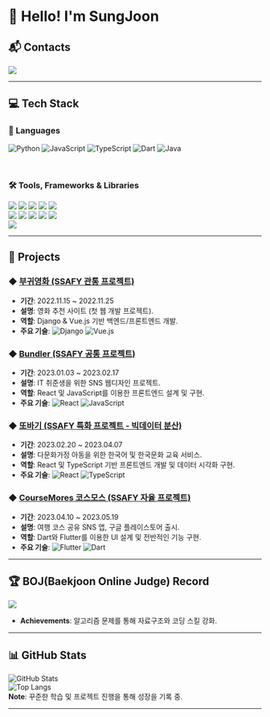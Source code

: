 # 👋 Hello! I'm SungJoon

## 📬 Contacts
<img src="https://img.shields.io/badge/dellojoon7@gmail.com-EA4335?style=flat-square&logo=Gmail&logoColor=white"/></a>

---

## 💻 Tech Stack

### 🌟 Languages
![Python](https://img.shields.io/badge/Python-3776AB?style=flat-square&logo=Python&logoColor=white)
![JavaScript](https://img.shields.io/badge/JavaScript-F7DF1E?style=flat-square&logo=JavaScript&logoColor=black)
![TypeScript](https://img.shields.io/badge/TypeScript-3178C6?style=flat-square&logo=TypeScript&logoColor=white)
![Dart](https://img.shields.io/badge/Dart-0175C2?style=flat-square&logo=Dart&logoColor=white)
![Java](https://img.shields.io/badge/Java-007396?style=flat-square&logo=Java&logoColor=white)

<br>

### 🛠️ Tools, Frameworks & Libraries
<p>
  <img src="https://img.shields.io/badge/Django-green?style=flat-square&logo=Django&logoColor=white"/>
  <img src="https://img.shields.io/badge/Vue.js-ff69b4?style=flat-square&logo=Vue.js&logoColor=white"/>
  <img src="https://img.shields.io/badge/HTML5-E34F26?style=flat-square&logo=HTML5&logoColor=white"/>
  <img src="https://img.shields.io/badge/CSS-1572B6?style=flat-square&logo=CSS3&logoColor=white"/>
  <img src="https://img.shields.io/badge/React-61DAFB?style=flat-square&logo=React&logoColor=white"/> <br>
  <img src="https://img.shields.io/badge/Redux-764ABC?style=flat-square&logo=Redux&logoColor=white"/>
  <img src="https://img.shields.io/badge/Flutter-9EA2FF?style=flat-square&logo=React&logoColor=white"/>
  <img src="https://img.shields.io/badge/Figma-F24E1E?style=flat-square&logo=Figma&logoColor=white"/>
  <img src="https://img.shields.io/badge/Eclipse-2C2255?style=flat-square&logo=eclipseide&logoColor=white"/>
  <img src="https://img.shields.io/badge/ORACLE-F80000?style=flat-square&logo=oracle&logoColor=white"/> <br>
  <img src="https://img.shields.io/badge/Spring-6DB33F?style=flat-square&logo=Spring&logoColor=white"/>
</p>

---

## 📂 Projects
### ◆ [부귀영화 (SSAFY 관통 프로젝트)](https://github.com/sssungjooon/BoogieMovie_PJT)
- **기간**: 2022.11.15 ~ 2022.11.25  
- **설명**: 영화 추천 사이트 (첫 웹 개발 프로젝트).  
- **역할**: Django & Vue.js 기반 백엔드/프론트엔드 개발.  
- **주요 기술**: ![Django](https://img.shields.io/badge/Django-092E20?style=flat-square&logo=Django&logoColor=white) ![Vue.js](https://img.shields.io/badge/Vue.js-4FC08D?style=flat-square&logo=Vue.js&logoColor=white)

### ◆ [Bundler (SSAFY 공통 프로젝트)](https://github.com/sssungjooon/Bundler-PJT)
- **기간**: 2023.01.03 ~ 2023.02.17  
- **설명**: IT 취준생을 위한 SNS 웹디자인 프로젝트.  
- **역할**: React 및 JavaScript를 이용한 프론트엔드 설계 및 구현.  
- **주요 기술**: ![React](https://img.shields.io/badge/React-61DAFB?style=flat-square&logo=React&logoColor=black) ![JavaScript](https://img.shields.io/badge/JavaScript-F7DF1E?style=flat-square&logo=JavaScript&logoColor=black)

### ◆ [또바기 (SSAFY 특화 프로젝트 - 빅데이터 분산)](https://github.com/sssungjooon/Ddobagi-PJT)
- **기간**: 2023.02.20 ~ 2023.04.07  
- **설명**: 다문화가정 아동을 위한 한국어 및 한국문화 교육 서비스.  
- **역할**: React 및 TypeScript 기반 프론트엔드 개발 및 데이터 시각화 구현.  
- **주요 기술**: ![React](https://img.shields.io/badge/React-61DAFB?style=flat-square&logo=React&logoColor=black) ![TypeScript](https://img.shields.io/badge/TypeScript-3178C6?style=flat-square&logo=TypeScript&logoColor=white)

### ◆ [CourseMores 코스모스 (SSAFY 자율 프로젝트)](https://github.com/sssungjooon/Course_Mores-PJT)
- **기간**: 2023.04.10 ~ 2023.05.19  
- **설명**: 여행 코스 공유 SNS 앱, 구글 플레이스토어 출시.  
- **역할**: Dart와 Flutter를 이용한 UI 설계 및 전반적인 기능 구현.  
- **주요 기술**: ![Flutter](https://img.shields.io/badge/Flutter-02569B?style=flat-square&logo=Flutter&logoColor=white) ![Dart](https://img.shields.io/badge/Dart-0175C2?style=flat-square&logo=Dart&logoColor=white)

---

## 🏆 BOJ(Baekjoon Online Judge) Record
  
 <a href="https://solved.ac/profile/dellojoon7"><img src="http://mazassumnida.wtf/api/generate_badge?boj=dellojoon7"></a>
- **Achievements**: 알고리즘 문제를 통해 자료구조와 코딩 스킬 강화.
 
---

## 📊 GitHub Stats
![GitHub Stats](https://github-readme-stats-eight-theta.vercel.app/api?username=sssungjooon&show_icons=true&theme=algolia&include_all_commits=true&count_private=true)  
![Top Langs](https://github-readme-stats-eight-theta.vercel.app/api/top-langs/?username=sssungjooon&layout=compact&langs_count=8&theme=algolia)  
**Note**: 꾸준한 학습 및 프로젝트 진행을 통해 성장을 기록 중.

---
